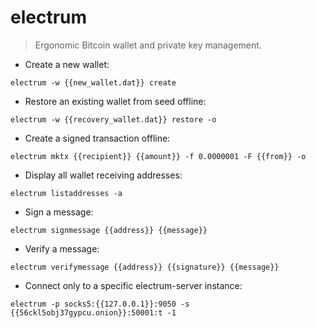# electrum

> Ergonomic Bitcoin wallet and private key management.

- Create a new wallet:

`electrum -w {{new_wallet.dat}} create`

- Restore an existing wallet from seed offline:

`electrum -w {{recovery_wallet.dat}} restore -o`

- Create a signed transaction offline:

`electrum mktx {{recipient}} {{amount}} -f 0.0000001 -F {{from}} -o`

- Display all wallet receiving addresses:

`electrum listaddresses -a`

- Sign a message:

`electrum signmessage {{address}} {{message}}`

- Verify a message:

`electrum verifymessage {{address}} {{signature}} {{message}}`

- Connect only to a specific electrum-server instance:

`electrum -p socks5:{{127.0.0.1}}:9050 -s {{56ckl5obj37gypcu.onion}}:50001:t -1`
